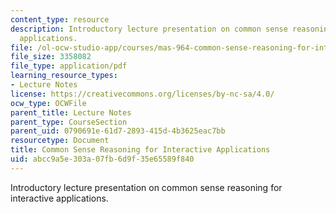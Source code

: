 ```yaml
---
content_type: resource
description: Introductory lecture presentation on common sense reasoning for interactive
  applications.
file: /ol-ocw-studio-app/courses/mas-964-common-sense-reasoning-for-interactive-applications-fall-2002/abcc9a5e303a07fb6d9f35e65589f840_lec_noter_henry_1.pdf
file_size: 3358082
file_type: application/pdf
learning_resource_types:
- Lecture Notes
license: https://creativecommons.org/licenses/by-nc-sa/4.0/
ocw_type: OCWFile
parent_title: Lecture Notes
parent_type: CourseSection
parent_uid: 0790691e-61d7-2893-415d-4b3625eac7bb
resourcetype: Document
title: Common Sense Reasoning for Interactive Applications
uid: abcc9a5e-303a-07fb-6d9f-35e65589f840
---
```

Introductory lecture presentation on common sense reasoning for interactive applications.